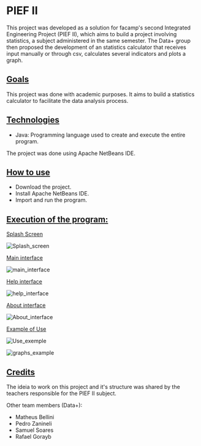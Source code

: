 # PIEF II
<p>This project was developed as a solution for facamp's second Integrated Engineering Project (PIEF II), which aims to build a project involving statistics, a subject administered in the same semester. The Data+ group then proposed the development of an statistics calculator that receives input manually or through csv, calculates several indicators and plots a graph.</p>

## <ins>Goals</ins>
<p>This project was done with academic purposes. It aims to build a statistics calculator to facilitate the data analysis process.</p>

## <ins>Technologies</ins>
- Java: Programming language used to create and execute the entire program.
<p>The project was done using Apache NetBeans IDE.</p>

## <ins>How to use </ins>

- Download the project.
- Install Apache NetBeans IDE.
- Import and run the program.

## <ins>Execution of the program:</ins>
<p><ins>Splash Screen</p>

![Splash_screen](https://user-images.githubusercontent.com/67275098/176276354-a66834fd-89ed-4e3c-9a4b-12210395a5bc.gif)

<p><ins>Main interface</ins></p>

![main_interface](https://user-images.githubusercontent.com/67275098/176276400-8f081fd9-aceb-4683-b379-ed1ff97a374d.png)

<p><ins>Help interface</ins></p>

![help_interface](https://user-images.githubusercontent.com/67275098/176276561-4ab297c3-b926-4d1a-bce9-c48db70c29eb.png)

<p><ins>About interface</ins></p>

![About_interface](https://user-images.githubusercontent.com/67275098/176276591-3772bc0e-d8c7-4bad-9635-596a28e28719.png)

<p><ins>Example of Use</ins></p>

![Use_exemple](https://user-images.githubusercontent.com/67275098/176276654-0ad0934b-103e-4b1b-a309-5f28ed8b6a30.png)

![graphs_example](https://user-images.githubusercontent.com/67275098/176276680-41edda8d-fec0-4192-8b05-ddc091a662b9.png)


## <ins>Credits</ins>
<p> The ideia to work on this project and it's structure was shared by the teachers responsible for the PIEF II subject. </p>
<p>Other team members (Data+):</p>

- Matheus Bellini
- Pedro Zanineli
- Samuel Soares
- Rafael Gorayb
